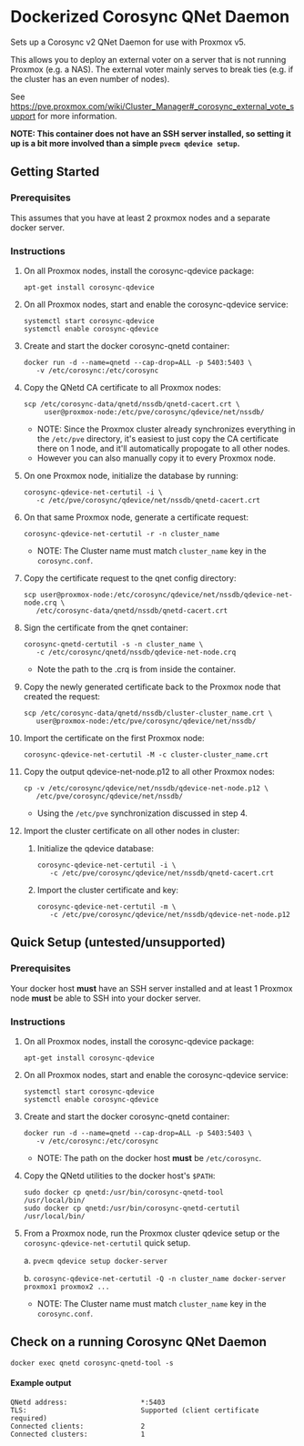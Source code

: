 # Dockerized Corosync QNet Daemon

Sets up a Corosync v2 QNet Daemon for use with Proxmox v5.

This allows you to deploy an external voter on a server that is not running
Proxmox (e.g. a NAS).  The external voter mainly serves to break ties (e.g. if
the cluster has an even number of nodes).

See
<https://pve.proxmox.com/wiki/Cluster_Manager#_corosync_external_vote_support>
for more information.

**NOTE: This container does not have an SSH server installed, so setting it up
        is a bit more involved than a simple `pvecm qdevice setup`.**

## Getting Started

### Prerequisites

This assumes that you have at least 2 proxmox nodes and a separate docker
server.

### Instructions

1. On all Proxmox nodes, install the corosync-qdevice package:
   ```
   apt-get install corosync-qdevice
   ```

2. On all Proxmox nodes, start and enable the corosync-qdevice service:
   ```
   systemctl start corosync-qdevice
   systemctl enable corosync-qdevice
   ```

3. Create and start the docker corosync-qnetd container:
   ```
   docker run -d --name=qnetd --cap-drop=ALL -p 5403:5403 \
      -v /etc/corosync:/etc/corosync
   ```

4. Copy the QNetd CA certificate to all Proxmox nodes:
   ```
   scp /etc/corosync-data/qnetd/nssdb/qnetd-cacert.crt \
        user@proxmox-node:/etc/pve/corosync/qdevice/net/nssdb/
   ```
    * NOTE: Since the Proxmox cluster already synchronizes everything in the
      `/etc/pve` directory, it's easiest to just copy the CA certificate there
      on 1 node, and it'll automatically propogate to all other nodes.
    * However you can also manually copy it to every Proxmox node.

5. On one Proxmox node, initialize the database by running:
   ```
   corosync-qdevice-net-certutil -i \
      -c /etc/pve/corosync/qdevice/net/nssdb/qnetd-cacert.crt
   ```

6. On that same Proxmox node, generate a certificate request:
   ```
   corosync-qdevice-net-certutil -r -n cluster_name
   ```
    * NOTE: The Cluster name must match `cluster_name` key in the
      `corosync.conf`.

7. Copy the certificate request to the qnet config directory:
   ```
   scp user@proxmox-node:/etc/corosync/qdevice/net/nssdb/qdevice-net-node.crq \
      /etc/corosync-data/qnetd/nssdb/qnetd-cacert.crt
   ```

8. Sign the certificate from the qnet container:
   ```
   corosync-qnetd-certutil -s -n cluster_name \
      -c /etc/corosync/qnetd/nssdb/qdevice-net-node.crq
   ```
    * Note the path to the .crq is from inside the container.

9. Copy the newly generated certificate back to the Proxmox node that created
   the request:
   ```
   scp /etc/corosync-data/qnetd/nssdb/cluster-cluster_name.crt \
      user@proxmox-node:/etc/pve/corosync/qdevice/net/nssdb/
   ```

10. Import the certificate on the first Proxmox node:
    ```
    corosync-qdevice-net-certutil -M -c cluster-cluster_name.crt
    ```

11. Copy the output qdevice-net-node.p12 to all other Proxmox nodes:
    ```
    cp -v /etc/corosync/qdevice/net/nssdb/qdevice-net-node.p12 \
       /etc/pve/corosync/qdevice/net/nssdb/
    ```
    * Using the `/etc/pve` synchronization discussed in step 4.

12. Import the cluster certificate on all other nodes in cluster:
    1. Initialize the qdevice database:
       ```
       corosync-qdevice-net-certutil -i \
          -c /etc/pve/corosync/qdevice/net/nssdb/qnetd-cacert.crt
       ```
    2. Import the cluster certificate and key:
       ```
       corosync-qdevice-net-certutil -m \
          -c /etc/pve/corosync/qdevice/net/nssdb/qdevice-net-node.p12
       ```

## Quick Setup (untested/unsupported)

### Prerequisites

Your docker host **must** have an SSH server installed and at least 1
Proxmox node **must** be able to SSH into your docker server.

### Instructions

1. On all Proxmox nodes, install the corosync-qdevice package:
   ```
   apt-get install corosync-qdevice
   ```

2. On all Proxmox nodes, start and enable the corosync-qdevice service:
   ```
   systemctl start corosync-qdevice
   systemctl enable corosync-qdevice
   ```

3. Create and start the docker corosync-qnetd container:
   ```
   docker run -d --name=qnetd --cap-drop=ALL -p 5403:5403 \
      -v /etc/corosync:/etc/corosync
   ```
    * NOTE: The path on the docker host **must** be `/etc/corosync`.

4. Copy the QNetd utilities to the docker host's `$PATH`:
   ```
   sudo docker cp qnetd:/usr/bin/corosync-qnetd-tool     /usr/local/bin/
   sudo docker cp qnetd:/usr/bin/corosync-qnetd-certutil /usr/local/bin/
   ```

5. From a Proxmox node, run the Proxmox cluster qdevice setup or the
   `corosync-qdevice-net-certutil` quick setup.

    a. `pvecm qdevice setup docker-server`

    b. `corosync-qdevice-net-certutil -Q -n cluster_name
          docker-server proxmox1 proxmox2 ...`
    * NOTE: The Cluster name must match `cluster_name` key in the
          `corosync.conf`.

## Check on a running Corosync QNet Daemon

```
docker exec qnetd corosync-qnetd-tool -s
```

#### Example output

```
QNetd address:                  *:5403
TLS:                            Supported (client certificate required)
Connected clients:              2
Connected clusters:             1
```
